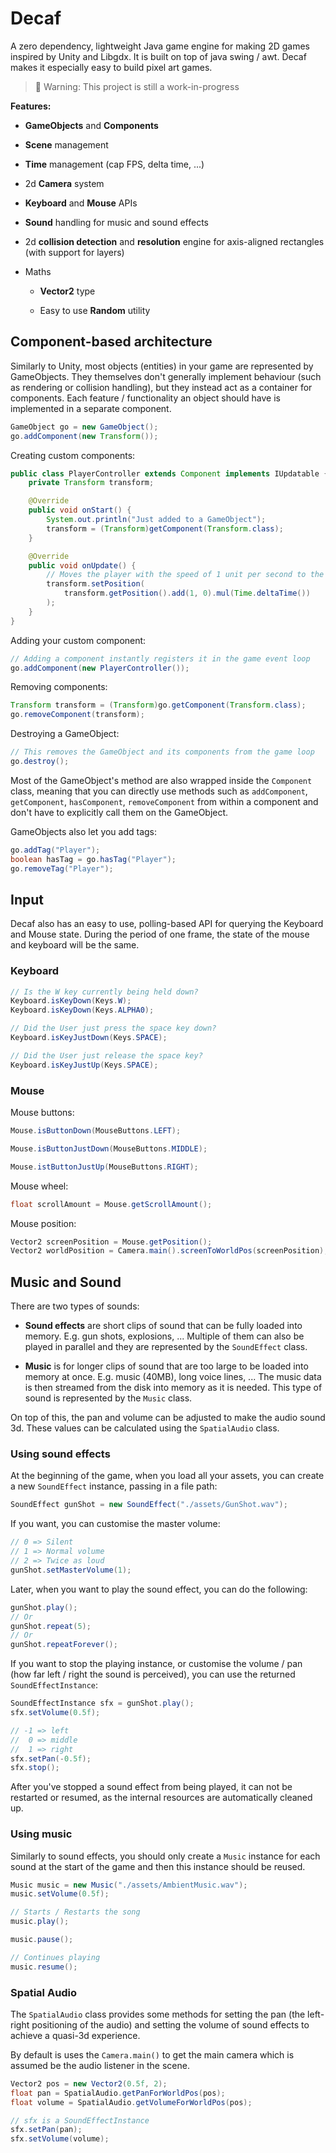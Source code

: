 # Decaf

A zero dependency, lightweight Java game engine for making 2D games inspired by Unity and Libgdx. It is built on top of java swing / awt. Decaf makes it especially easy to build pixel art games.

> :construction: Warning: This project is still a work-in-progress

**Features:**

- **GameObjects** and **Components**

- **Scene** management

- **Time** management (cap FPS, delta time, ...)

- 2d **Camera** system

- **Keyboard** and **Mouse** APIs

- **Sound** handling for music and sound effects

- 2d **collision detection** and **resolution** engine for axis-aligned rectangles (with support for layers)

- Maths
  
  - **Vector2** type
  
  - Easy to use **Random** utility

## Component-based architecture

Similarly to Unity, most objects (entities) in your game are represented by GameObjects. They themselves don't generally implement behaviour (such as rendering or collision handling), but they instead act as a container for components. Each feature / functionality an object should have is implemented in a separate component.

```java
GameObject go = new GameObject();
go.addComponent(new Transform());
```

Creating custom components:

```java
public class PlayerController extends Component implements IUpdatable {
    private Transform transform;

    @Override
    public void onStart() {
        System.out.println("Just added to a GameObject");
        transform = (Transform)getComponent(Transform.class);
    }

    @Override
    public void onUpdate() {
        // Moves the player with the speed of 1 unit per second to the right
        transform.setPosition(
            transform.getPosition().add(1, 0).mul(Time.deltaTime())
        );
    }
}
```

Adding your custom component:

```java
// Adding a component instantly registers it in the game event loop
go.addComponent(new PlayerController());
```

Removing components:

```java
Transform transform = (Transform)go.getComponent(Transform.class);
go.removeComponent(transform);
```

Destroying a GameObject:

```java
// This removes the GameObject and its components from the game loop
go.destroy();
```

Most of the GameObject's method are also wrapped inside the `Component` class, meaning that you can directly use methods such as `addComponent`, `getComponent`, `hasComponent`, `removeComponent` from within a component and don't have to explicitly call them on the GameObject.

GameObjects also let you add tags:

```java
go.addTag("Player");
boolean hasTag = go.hasTag("Player");
go.removeTag("Player");
```

## Input

Decaf also has an easy to use, polling-based API for querying the Keyboard and Mouse state. During the period of one frame, the state of the mouse and keyboard will be the same.

### Keyboard

```java
// Is the W key currently being held down?
Keyboard.isKeyDown(Keys.W);
Keyboard.isKeyDown(Keys.ALPHA0);

// Did the User just press the space key down?
Keyboard.isKeyJustDown(Keys.SPACE);

// Did the User just release the space key?
Keyboard.isKeyJustUp(Keys.SPACE);
```

### Mouse

Mouse buttons:

```java
Mouse.isButtonDown(MouseButtons.LEFT);

Mouse.isButtonJustDown(MouseButtons.MIDDLE);

Mouse.istButtonJustUp(MouseButtons.RIGHT);
```

Mouse wheel:

```java
float scrollAmount = Mouse.getScrollAmount();
```

Mouse position:

```java
Vector2 screenPosition = Mouse.getPosition();
Vector2 worldPosition = Camera.main().screenToWorldPos(screenPosition);
```

## Music and Sound

There are two types of sounds:

- **Sound effects** are short clips of sound that can be fully loaded into memory. E.g. gun shots, explosions, ... Multiple of them can also be played in parallel and they are represented by the `SoundEffect` class.

- **Music** is for longer clips of sound that are too large to be loaded into memory at once. E.g. music (40MB), long voice lines, ... The music data is then streamed from the disk into memory as it is needed. This type of sound is represented by the `Music` class.

On top of this, the pan and volume can be adjusted to make the audio sound 3d. These values can be calculated using the `SpatialAudio` class.

### Using sound effects

At the beginning of the game, when you load all your assets, you can create a new `SoundEffect` instance, passing in a file path:

```java
SoundEffect gunShot = new SoundEffect("./assets/GunShot.wav");
```

If you want, you can customise the master volume:

```java
// 0 => Silent
// 1 => Normal volume
// 2 => Twice as loud
gunShot.setMasterVolume(1);
```

Later, when you want to play the sound effect, you can do the following:

```java
gunShot.play();
// Or
gunShot.repeat(5);
// Or
gunShot.repeatForever();
```

If you want to stop the playing instance, or customise the volume / pan (how far left / right the sound is perceived), you can use the returned `SoundEffectInstance`:

```java
SoundEffectInstance sfx = gunShot.play();
sfx.setVolume(0.5f);

// -1 => left
//  0 => middle
//  1 => right
sfx.setPan(-0.5f);
sfx.stop();
```

After you've stopped a sound effect from being played, it can not be restarted or resumed, as the internal resources are automatically cleaned up.

### Using music

Similarly to sound effects, you should only create a `Music` instance for each sound at the start of the game and then this instance should be reused.

```java
Music music = new Music("./assets/AmbientMusic.wav");
music.setVolume(0.5f);
```

```java
// Starts / Restarts the song
music.play();

music.pause();

// Continues playing
music.resume();
```

### Spatial Audio

The `SpatialAudio` class provides some methods for setting the pan (the left-right positioning of the audio) and setting the volume of sound effects to achieve a quasi-3d experience.

By default is uses the `Camera.main()` to get the main camera which is assumed be the audio listener in the scene.

```java
Vector2 pos = new Vector2(0.5f, 2);
float pan = SpatialAudio.getPanForWorldPos(pos);
float volume = SpatialAudio.getVolumeForWorldPos(pos);

// sfx is a SoundEffectInstance
sfx.setPan(pan);
sfx.setVolume(volume);
```
